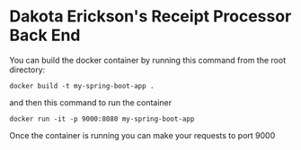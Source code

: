 # Dakota Erickson's Receipt Processor Back End

You can build the docker container by running this command from the root directory:


`docker build -t my-spring-boot-app .`


and then this command to run the container


`docker run -it -p 9000:8080 my-spring-boot-app`


Once the container is running you can make your requests to port 9000